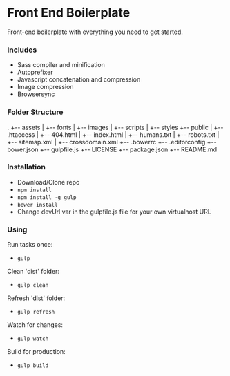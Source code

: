 Front End Boilerplate
==========================

Front-end boilerplate with everything you need to get started.

### Includes

* Sass compiler and minification
* Autoprefixer
* Javascript concatenation and compression
* Image compression
* Browsersync

### Folder Structure

.
+-- assets
|   +-- fonts
|   +-- images
|   +-- scripts
|   +-- styles
+-- public
|   +-- .htaccess
|   +-- 404.html
|   +-- index.html
|   +-- humans.txt
|   +-- robots.txt
|   +-- sitemap.xml
|   +-- crossdomain.xml
+-- .bowerrc
+-- .editorconfig
+-- bower.json
+-- gulpfile.js
+-- LICENSE
+-- package.json
+-- README.md

### Installation

* Download/Clone repo
* `npm install`
* `npm install -g gulp`
* `bower install`
* Change devUrl var in the gulpfile.js file for your own virtualhost URL


### Using

Run tasks once: 
* `gulp`

Clean 'dist' folder:
* `gulp clean`

Refresh 'dist' folder:
* `gulp refresh`

Watch for changes:
* `gulp watch`

Build for production: 
* `gulp build`